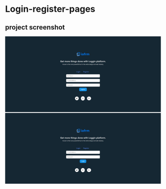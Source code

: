 # Login-register-pages





## project screenshot
![](https://github.com/khalilhasan23/Login-register-pages/blob/main/screenshot/1.png)
![](https://github.com/khalilhasan23/Login-register-pages/blob/main/screenshot/2.png)
